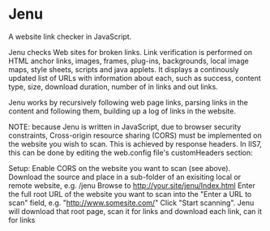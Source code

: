 Jenu
====

A website link checker in JavaScript.

Jenu checks Web sites for broken links. Link verification is performed on HTML anchor links, images, frames, plug-ins, backgrounds, local image maps, style sheets, scripts and java applets. It displays a continously updated list of URLs with information about each, such as success, content type, size, download duration, number of in links and out links.

Jenu works by recursively following web page links, parsing links in the content and following them, building up a log of links in the website.

NOTE: because Jenu is written in JavaScript, due to browser security constraints, Cross-origin resource sharing (CORS) must be implemented on the website you wish to scan. This is achieved by response headers. In IIS7, this can be done by editing the web.config file's customHeaders section:

<?xml version="1.0"?>
<configuration>
	<system.webServer>
		<httpProtocol>
			<customHeaders>
				<add name="Access-Control-Allow-Origin" value="*" />
				<add name="Access-Control-Allow-Headers" value="Content-Type" />
				<add name="Access-Control-Expose-Headers" value="Content-Length,Server,Date,Last-Modified,Content-Encoding,Content-Language,Content-Type,Status" />
			</customHeaders>
		</httpProtocol>
	</system.webServer>
</configuration>


Setup:
Enable CORS on the website you want to scan (see above).
Download the source and place in a sub-folder of an exisiting local or remote website, e.g. /jenu
Browse to http://your.site/jenu/Index.html
Enter the full root URL of the website you want to scan into the "Enter a URL to scan" field, e.g. "http://www.somesite.com/"
Click "Start scanning".
Jenu will download that root page, scan it for links and download each link, can it for links 
